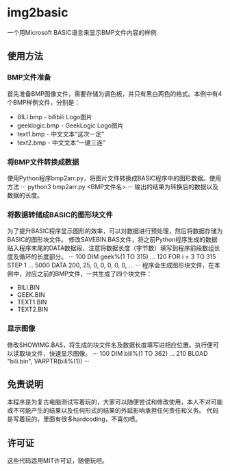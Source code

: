 # img2basic
一个用Microsoft BASIC语言来显示BMP文件内容的样例

## 使用方法

### BMP文件准备
首先准备BMP图像文件，需要存储为调色板，并只有黑白两色的格式。本例中有4个BMP样例文件，分别是：
  * BILI.bmp - bilibili Logo图片
  * geeklogic.bmp - GeekLogic Logo图片
  * text1.bmp - 中文文本“这次一定”
  * text2.bmp - 中文文本“一键三连”

### 将BMP文件转换成数据
使用Python程序bmp2arr.py，将图片文件转换成BASIC程序中的图形数据。使用方法
···
  python3 bmp2arr.py <BMP文件名>
···
输出的结果为转换后的数据以及数据的长度。

### 将数据转储成BASIC的图形块文件
为了提升BASIC程序显示图形的效率，可以对数据进行预处理，然后将数据存储为BASIC的图形块文件。
修改SAVEBIN.BAS文件，将之前Python程序生成的数据贴入程序末尾的DATA数据段，注意将数据长度（字节数）填写到程序前段数组长度及循环的长度部分。
···
100 DIM geek%(1 TO 315)
...
120 FOR i = 3 TO 315 STEP 1
...
5000 DATA 200, 25, 0, 0, 0, 0, 0, ...
···
程序会生成图形块文件，在本例中，对应之前的BMP文件，一共生成了四个块文件：
 * BILI.BIN
 * GEEK.BIN
 * TEXT1.BIN
 * TEXT2.BIN

### 显示图像
修改SHOWIMG.BAS，将生成的块文件名及数据长度填写进相应位置。执行便可以读取块文件，快速显示图像。
···
100 DIM bili%(1 TO 362)
...
210 BLOAD "bili.bin", VARPTR(bili%(1))
···


## 免责说明
本程序是为复古电脑测试写着玩的，大家可以随便尝试和修改使用，本人不对可能或不可能产生的结果以及任何形式的结果的外延影响承担任何责任和义务。
代码是写着玩的，里面有很多hardcoding，不喜勿喷。

## 许可证
这些代码适用MIT许可证，随便玩吧。
